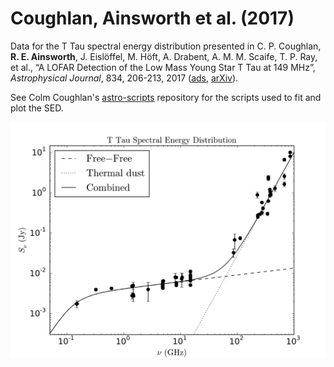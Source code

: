 # Coughlan, Ainsworth et al. (2017)

Data for the T Tau spectral energy distribution presented in C. P. Coughlan, <b>R. E. Ainsworth</b>, J. Eislöffel, M. Höft, A. Drabent, A. M. M. Scaife, T. P. Ray, et al., “A LOFAR Detection of the Low Mass Young Star T Tau at 149 MHz”, <i>Astrophysical Journal</i>, 834, 206-213, 2017 (<a href="http://adsabs.harvard.edu/abs/2017ApJ...834..206C">ads</a>, <a href="https://arxiv.org/abs/1611.03282">arXiv</a>).

See Colm Coughlan's <a href="https://github.com/colmcoughlan/astro-scripts/tree/master/catalog">astro-scripts</a> repository for the scripts used to fit and plot the SED.

<img src="https://github.com/rainsworth/Spectral-Energy-Distributions/blob/master/2017ApJ...834..206C/T_Tau_SED.png"> 

